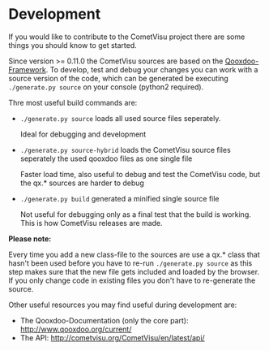 Development
===========

If you would like to contribute to the CometVisu project there are some things you should know
to get started.

Since version >= 0.11.0 the CometVisu sources are based on the
 [Qooxdoo-Framework](http://www.qooxdoo.org). To develop, test and debug
your changes you can work with a source version of the code, which can be generated be executing 
`./generate.py source` on your console (python2 required).

Thre most useful build commands are:
* `./generate.py source` loads all used source files seperately.

    Ideal for debugging and development
        
* `./generate.py source-hybrid` loads the CometVisu source files seperately the used qooxdoo files as one single file

    Faster load time, also useful to debug and test the CometVisu code, but the qx.* sources are harder to debug
     
* `./generate.py build` generated a minified single source file

    Not useful for debugging only as a final test that the build is working. This is how CometVisu releases
    are made.
    
**Please note:**

Every time you add a new class-file to the sources are use a qx.* class that hasn't been used before
you have to re-run `./generate.py source` as this step makes sure that the new file gets included and loaded
by the browser. If you only change code in existing files you don't have to re-generate the source.

Other useful resources you may find useful during development are:

* The Qooxdoo-Documentation (only the core part): http://www.qooxdoo.org/current/
* The API: http://cometvisu.org/CometVisu/en/latest/api/